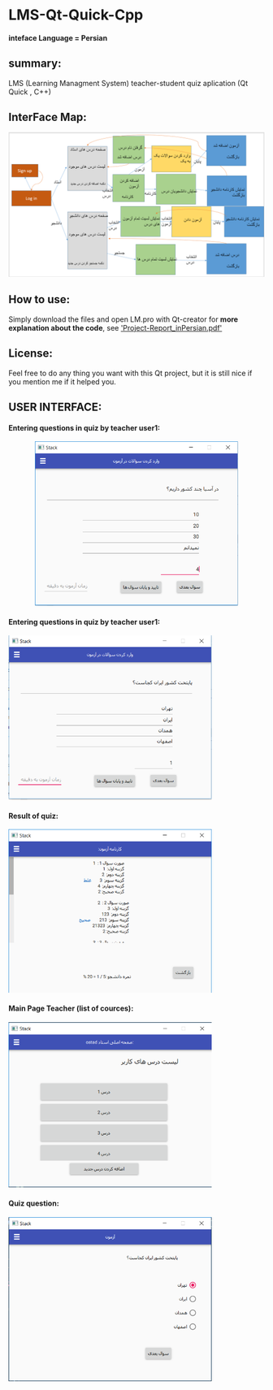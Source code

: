 # LMS-Qt-Quick-Cpp
#### inteface Language = Persian

## summary:
LMS (Learning Managment System) teacher-student quiz aplication  (Qt Quick , C++)

## InterFace Map:
<img src="https://github.com/Alireza499/LMS-Qt-Quick-Cpp/blob/main/interFaceMap.png" alt="interFaceMap">


## How to use:
Simply download the files and open LM.pro with Qt-creator
for <b>more explanation about the code</b>, see <a href='https://github.com/Alireza499/LMS-Qt-Quick-Cpp/blob/main/Project-Report_inPersian.pdf'>'Project-Report_inPersian.pdf' </a>

## License:
Feel free to do any thing you want with this Qt project, but it is still nice if you mention me if it helped you.

## USER INTERFACE:
#### Entering questions in quiz by teacher user1:
<center><img src="https://github.com/Alireza499/LMS-Qt-Quick-Cpp/blob/main/1.png" alt="Entering questions in quiz by teacher user 1" width="400"></center>

#### Entering questions in quiz by teacher user1:
<img src="https://github.com/Alireza499/LMS-Qt-Quick-Cpp/blob/main/4.png" alt="Entering questions in quiz by teacher user 2"  width="400">

#### Result of quiz:
<img src="https://github.com/Alireza499/LMS-Qt-Quick-Cpp/blob/main/2.png" alt="Result of quiz"  width="400">

#### Main Page Teacher (list of cources):
<img src="https://github.com/Alireza499/LMS-Qt-Quick-Cpp/blob/main/3.png" alt="Main Page Teacher (list of cources)"  width="400">

#### Quiz question:
<img src="https://github.com/Alireza499/LMS-Qt-Quick-Cpp/blob/main/5.png" alt="Quiz question"  width="400">



